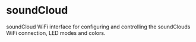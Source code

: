 # soundCloud
soundCloud WiFi interface for configuring and controlling the soundClouds WiFi connection, LED modes and colors.
